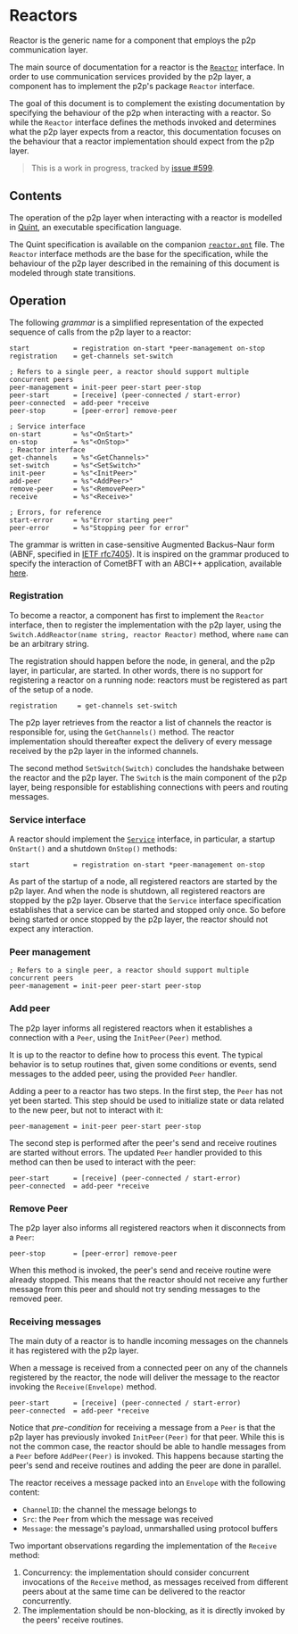 # Reactors

Reactor is the generic name for a component that employs the p2p communication layer.

The main source of documentation for a reactor is the [`Reactor`](../../../p2p/base_reactor.go) interface.
In order to use communication services provided by the p2p layer,
a component has to implement the p2p's package `Reactor` interface.

The goal of this document is to complement the existing documentation by
specifying the behaviour of the p2p when interacting with a reactor.
So while the `Reactor` interface defines the methods invoked and determines
what the p2p layer expects from a reactor, this documentation focuses on the
behaviour that a reactor implementation should expect from the p2p layer.

> This is a work in progress, tracked by [issue #599](https://github.com/cometbft/cometbft/issues/599).


## Contents

The operation of the p2p layer when interacting with a reactor is modelled in
[Quint](https://github.com/informalsystems/quint), an executable specification language.

The Quint specification is available on the companion [`reactor.qnt`](./reactor.qnt) file.
The `Reactor` interface methods are the base for the specification, while
the behaviour of the p2p layer described in the remaining of this document is
modeled through state transitions.


## Operation

The following _grammar_ is a simplified representation of the expected sequence of calls
from the p2p layer to a reactor:


```abnf
start           = registration on-start *peer-management on-stop
registration    = get-channels set-switch

; Refers to a single peer, a reactor should support multiple concurrent peers
peer-management = init-peer peer-start peer-stop
peer-start      = [receive] (peer-connected / start-error)
peer-connected  = add-peer *receive
peer-stop       = [peer-error] remove-peer

; Service interface
on-start        = %s"<OnStart>"
on-stop         = %s"<OnStop>"
; Reactor interface
get-channels    = %s"<GetChannels>"
set-switch      = %s"<SetSwitch>"
init-peer       = %s"<InitPeer>"
add-peer        = %s"<AddPeer>"
remove-peer     = %s"<RemovePeer>"
receive         = %s"<Receive>"

; Errors, for reference
start-error     = %s"Error starting peer"
peer-error      = %s"Stopping peer for error"
```

The grammar is written in case-sensitive Augmented Backus–Naur form (ABNF,
specified in [IETF rfc7405](https://datatracker.ietf.org/doc/html/rfc7405)).
It is inspired on the grammar produced to specify the interaction of CometBFT
with an ABCI++ application, available [here](../../abci/abci%2B%2B_comet_expected_behavior.md).

### Registration

To become a reactor, a component has first to implement the `Reactor` interface,
then to register the implementation with the p2p layer, using the
`Switch.AddReactor(name string, reactor Reactor)` method, where `name` can be
an arbitrary string.

The registration should happen before the node, in general, and the p2p layer,
in particular, are started.
In other words, there is no support for registering a reactor on a running node:
reactors must be registered as part of the setup of a node.

```abnf
registration     = get-channels set-switch
```

The p2p layer retrieves from the reactor a list of channels the reactor is
responsible for, using the `GetChannels()` method.
The reactor implementation should thereafter expect the delivery of every
message received by the p2p layer in the informed channels.

The second method `SetSwitch(Switch)` concludes the handshake between the
reactor and the p2p layer.
The `Switch` is the main component of the p2p layer, being responsible for
establishing connections with peers and routing messages.

### Service interface

A reactor should implement the [`Service`](../../../libs/service/service.go) interface,
in particular, a startup `OnStart()` and a shutdown `OnStop()` methods:

```abnf
start           = registration on-start *peer-management on-stop
```

As part of the startup of a node, all registered reactors are started by the p2p layer.
And when the node is shutdown, all registered reactors are stopped by the p2p layer.
Observe that the `Service` interface specification establishes that a service
can be started and stopped only once.
So before being started or once stopped by the p2p layer, the reactor should
not expect any interaction.

### Peer management

```abnf
; Refers to a single peer, a reactor should support multiple concurrent peers
peer-management = init-peer peer-start peer-stop
```

### Add peer

The p2p layer informs all registered reactors when it establishes a connection
with a `Peer`, using the `InitPeer(Peer)` method.

It is up to the reactor to define how to process this event.
The typical behavior is to setup routines that, given some conditions or events,
send messages to the added peer, using the provided `Peer` handler.

Adding a peer to a reactor has two steps.
In the first step, the `Peer` has not yet been started.
This step should be used to initialize state or data related to the new peer,
but not to interact with it:

```abnf
peer-management = init-peer peer-start peer-stop
```

The second step is performed after the peer's send and receive routines are
started without errors.
The updated `Peer` handler provided to this method can then be used to interact with the peer:

```abnf
peer-start      = [receive] (peer-connected / start-error)
peer-connected  = add-peer *receive
```

### Remove Peer

The p2p layer also informs all registered reactors when it disconnects from a `Peer`:

```abnf
peer-stop       = [peer-error] remove-peer
```

When this method is invoked, the peer's send and receive routine were already stopped.
This means that the reactor should not receive any further message from this
peer and should not try sending messages to the removed peer.

### Receiving messages

The main duty of a reactor is to handle incoming messages on the channels it
has registered with the p2p layer.

When a message is received from a connected peer on any of the channels
registered by the reactor, the node will deliver the message to the reactor
invoking the `Receive(Envelope)` method.

```abnf
peer-start      = [receive] (peer-connected / start-error)
peer-connected  = add-peer *receive
```

Notice that _pre-condition_ for receiving a message from a `Peer` is that the
p2p layer has previously invoked `InitPeer(Peer)` for that peer.
While this is not the common case, the reactor should be able to handle
messages from a `Peer` before `AddPeer(Peer)` is invoked.
This happens because starting the peer's send and receive routines
and adding the peer are done in parallel.

The reactor receives a message packed into an `Envelope` with the following content:

- `ChannelID`: the channel the message belongs to
- `Src`: the `Peer` from which the message was received
- `Message`: the message's payload, unmarshalled using protocol buffers

Two important observations regarding the implementation of the `Receive` method:

1. Concurrency: the implementation should consider concurrent invocations of
   the `Receive` method, as messages received from different peers about at the
same time can be delivered to the reactor concurrently.
1. The implementation should be non-blocking, as it is directly invoked
   by the peers' receive routines.
